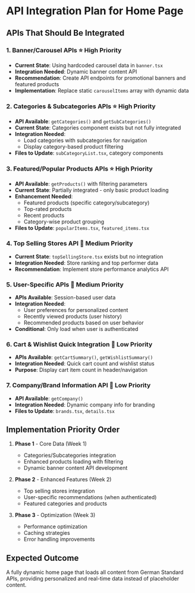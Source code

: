 # API Integration Plan for Home Page

## APIs That Should Be Integrated

### 1. **Banner/Carousel APIs** ⭐ High Priority
- **Current State**: Using hardcoded carousel data in `banner.tsx`
- **Integration Needed**: Dynamic banner content API
- **Recommendation**: Create API endpoints for promotional banners and featured products
- **Implementation**: Replace static `carouselItems` array with dynamic data

### 2. **Categories & Subcategories APIs** ⭐ High Priority
- **API Available**: `getCategories()` and `getSubCategories()`
- **Current State**: Categories component exists but not fully integrated
- **Integration Needed**:
  - Load categories with subcategories for navigation
  - Display category-based product filtering
- **Files to Update**: `subCategoryList.tsx`, category components

### 3. **Featured/Popular Products APIs** ⭐ High Priority
- **API Available**: `getProducts()` with filtering parameters
- **Current State**: Partially integrated - only basic product loading
- **Enhancement Needed**:
  - Featured products (specific category/subcategory)
  - Top-rated products
  - Recent products
  - Category-wise product grouping
- **Files to Update**: `popularItems.tsx`, `featured_items.tsx`

### 4. **Top Selling Stores API** 🔶 Medium Priority
- **Current State**: `topSellingStore.tsx` exists but no integration
- **Integration Needed**: Store ranking and top performer data
- **Recommendation**: Implement store performance analytics API

### 5. **User-Specific APIs** 🔶 Medium Priority
- **APIs Available**: Session-based user data
- **Integration Needed**:
  - User preferences for personalized content
  - Recently viewed products (user history)
  - Recommended products based on user behavior
- **Conditional**: Only load when user is authenticated

### 6. **Cart & Wishlist Quick Integration** 🔷 Low Priority
- **APIs Available**: `getCartSummary()`, `getWishlistSummary()`
- **Integration Needed**: Quick cart count and wishlist status
- **Purpose**: Display cart item count in header/navigation

### 7. **Company/Brand Information API** 🔷 Low Priority
- **API Available**: `getCompany()`
- **Integration Needed**: Dynamic company info for branding
- **Files to Update**: `brands.tsx`, `details.tsx`

## Implementation Priority Order

1. **Phase 1** - Core Data (Week 1)
   - Categories/Subcategories integration
   - Enhanced products loading with filtering
   - Dynamic banner content API development

2. **Phase 2** - Enhanced Features (Week 2)
   - Top selling stores integration
   - User-specific recommendations (when authenticated)
   - Featured categories and products

3. **Phase 3** - Optimization (Week 3)
   - Performance optimization
   - Caching strategies
   - Error handling improvements

## Expected Outcome
A fully dynamic home page that loads all content from German Standard APIs, providing personalized and real-time data instead of placeholder content.